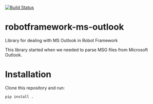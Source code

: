 [![Build Status](https://travis-ci.org/postadress/robotframework-ms-outlook.svg?branch=master)](https://travis-ci.org/postadress/robotframework-ms-outlook)

# robotframework-ms-outlook
Library for dealing with MS Outlook in Robot Framework

This library started when we needed to parse MSG files from Microsoft Outlook.

# Installation
Clone this repository and run:
```
pip install .
```

